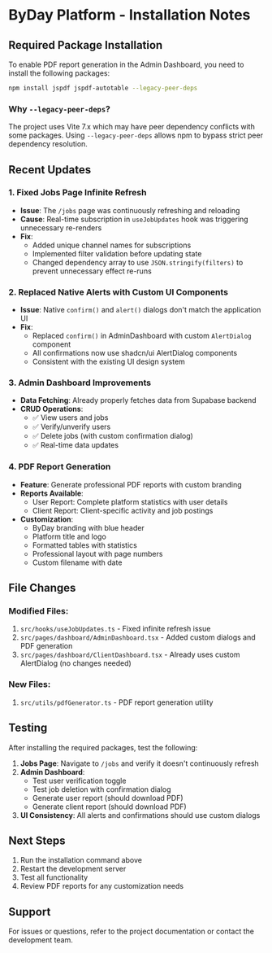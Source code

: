 # ByDay Platform - Installation Notes

## Required Package Installation

To enable PDF report generation in the Admin Dashboard, you need to install the following packages:

```bash
npm install jspdf jspdf-autotable --legacy-peer-deps
```

### Why `--legacy-peer-deps`?

The project uses Vite 7.x which may have peer dependency conflicts with some packages. Using `--legacy-peer-deps` allows npm to bypass strict peer dependency resolution.

## Recent Updates

### 1. Fixed Jobs Page Infinite Refresh
- **Issue**: The `/jobs` page was continuously refreshing and reloading
- **Cause**: Real-time subscription in `useJobUpdates` hook was triggering unnecessary re-renders
- **Fix**: 
  - Added unique channel names for subscriptions
  - Implemented filter validation before updating state
  - Changed dependency array to use `JSON.stringify(filters)` to prevent unnecessary effect re-runs

### 2. Replaced Native Alerts with Custom UI Components
- **Issue**: Native `confirm()` and `alert()` dialogs don't match the application UI
- **Fix**: 
  - Replaced `confirm()` in AdminDashboard with custom `AlertDialog` component
  - All confirmations now use shadcn/ui AlertDialog components
  - Consistent with the existing UI design system

### 3. Admin Dashboard Improvements
- **Data Fetching**: Already properly fetches data from Supabase backend
- **CRUD Operations**: 
  - ✅ View users and jobs
  - ✅ Verify/unverify users
  - ✅ Delete jobs (with custom confirmation dialog)
  - ✅ Real-time data updates

### 4. PDF Report Generation
- **Feature**: Generate professional PDF reports with custom branding
- **Reports Available**:
  - User Report: Complete platform statistics with user details
  - Client Report: Client-specific activity and job postings
- **Customization**:
  - ByDay branding with blue header
  - Platform title and logo
  - Formatted tables with statistics
  - Professional layout with page numbers
  - Custom filename with date

## File Changes

### Modified Files:
1. `src/hooks/useJobUpdates.ts` - Fixed infinite refresh issue
2. `src/pages/dashboard/AdminDashboard.tsx` - Added custom dialogs and PDF generation
3. `src/pages/dashboard/ClientDashboard.tsx` - Already uses custom AlertDialog (no changes needed)

### New Files:
1. `src/utils/pdfGenerator.ts` - PDF report generation utility

## Testing

After installing the required packages, test the following:

1. **Jobs Page**: Navigate to `/jobs` and verify it doesn't continuously refresh
2. **Admin Dashboard**: 
   - Test user verification toggle
   - Test job deletion with confirmation dialog
   - Generate user report (should download PDF)
   - Generate client report (should download PDF)
3. **UI Consistency**: All alerts and confirmations should use custom dialogs

## Next Steps

1. Run the installation command above
2. Restart the development server
3. Test all functionality
4. Review PDF reports for any customization needs

## Support

For issues or questions, refer to the project documentation or contact the development team.

